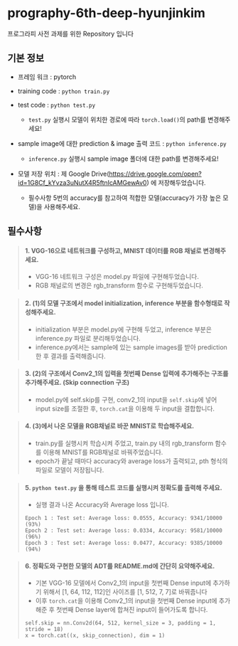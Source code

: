 # prography-6th-deep-hyunjinkim
프로그라피 사전 과제를 위한 Repository 입니다



## 기본 정보
* 프레임 워크 : pytorch
* training code : ```python train.py```
* test code : ```python test.py```

  + ```test.py``` 실행시 모델이 위치한 경로에 따라 ```torch.load()```의 path를 변경해주세요!
* sample image에 대한 prediction & image 출력 코드 : ```python inference.py```

  + ```inference.py``` 실행시 sample image 폴더에 대한 path를 변경해주세요!
* 모델 저장 위치 : 제 Google Drive(https://drive.google.com/open?id=1G8Cf_kYvza3uNutX4R5ftnIcAMGewAv0) 에 저장해두었습니다.

  + 필수사항 5번의 accuracy를 참고하여 적합한 모델(accuracy가 가장 높은 모델)을 사용해주세요.


## 필수사항
> #### 1. VGG-16으로 네트워크를 구성하고, MNIST 데이터를 RGB 채널로 변경해주세요.
> * VGG-16 네트워크 구성은 model.py 파일에 구현해두었습니다.
> * RGB 채널로의 변경은 rgb_transform 함수로 구현해두었습니다.


> #### 2. (1)의 모델 구조에서 model initialization, inference 부분을 함수형태로 작성해주세요.
> * initialization 부분은 model.py에 구현해 두었고, inference 부분은 inference.py 파일로 분리해두었습니다.
> * inference.py에서는 sample에 있는 sample images를 받아 prediction한 후 결과를 출력해줍니다.


> #### 3. (2)의 구조에서 Conv2_1의 입력을 첫번째 Dense 입력에 추가해주는 구조를 추가해주세요. (Skip connection 구조)
> * model.py에 self.skip를 구현, conv2_1의 input을 ```self.skip```에 넣어 input size를 조절한 후, ```torch.cat```을 이용해 두 input을 결합합니다.


> #### 4. (3)에서 나온 모델을 RGB채널로 바꾼 MNIST로 학습해주세요.
> * train.py를 실행시켜 학습시켜 주었고, train.py 내의 rgb_transform 함수를 이용해 MNIST를 RGB채널로 바꿔주었습니다.
> * epoch가 끝날 때마다 accuracy와 average loss가 출력되고, pth 형식의 파일로 모델이 저장됩니다.

> #### 5. ```python test.py``` 을 통해 테스트 코드를 실행시켜 정확도를 출력해 주세요.
> * 실행 결과 나온 Accuracy와 Average loss 입니다.
> ```
> Epoch 1 : Test set: Average loss: 0.0555, Accuracy: 9341/10000 (93%) 
> Epoch 2 : Test set: Average loss: 0.0334, Accuracy: 9581/10000 (96%)
> Epoch 3 : Test set: Average loss: 0.0477, Accuracy: 9385/10000 (94%)
> ```

> #### 6. 정확도와 구현한 모델의 ADT를 README.md에 간단히 요약해주세요.
> * 기본 VGG-16 모델에서 Conv2_1의 input을 첫번째 Dense input에 추가하기 위해서 [1, 64, 112, 112]인 사이즈를 [1, 512, 7, 7]로 바꿔줍니다
> * 이후 ```torch.cat```을 이용해 Conv2_1의 input을 첫번째 Dense input에 추가해준 후 첫번째 Dense layer에 합쳐진 input이 들어가도록 합니다.
> ```
> self.skip = nn.Conv2d(64, 512, kernel_size = 3, padding = 1, stride = 18)
> x = torch.cat((x, skip_connection), dim = 1)
> ``` 
